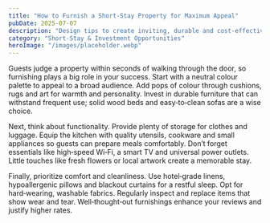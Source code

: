 ```yaml
---
title: "How to Furnish a Short‑Stay Property for Maximum Appeal"
pubDate: 2025-07-07
description: "Design tips to create inviting, durable and cost‑effective interiors for your Airbnb or guest house."
category: "Short‑Stay & Investment Opportunities"
heroImage: "/images/placeholder.webp"
---
```


Guests judge a property within seconds of walking through the door, so furnishing plays a big role in your success. Start with a neutral colour palette to appeal to a broad audience. Add pops of colour through cushions, rugs and art for warmth and personality. Invest in durable furniture that can withstand frequent use; solid wood beds and easy‑to‑clean sofas are a wise choice.

Next, think about functionality. Provide plenty of storage for clothes and luggage. Equip the kitchen with quality utensils, cookware and small appliances so guests can prepare meals comfortably. Don’t forget essentials like high‑speed Wi‑Fi, a smart TV and universal power outlets. Little touches like fresh flowers or local artwork create a memorable stay.

Finally, prioritize comfort and cleanliness. Use hotel‑grade linens, hypoallergenic pillows and blackout curtains for a restful sleep. Opt for hard‑wearing, washable fabrics. Regularly inspect and replace items that show wear and tear. Well‑thought‑out furnishings enhance your reviews and justify higher rates.
